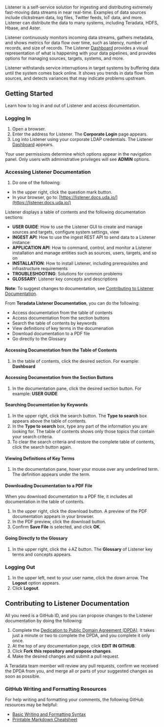 Listener is a self-service solution for ingesting and distributing extremely fast-moving data streams in near real-time. Examples of data sources include clickstream data, log files, Twitter feeds, IoT data, and more. Listener can distribute the data to many systems, including Teradata, HDFS, Hbase, and Aster.

Listener continuously monitors incoming data streams, gathers metadata, and shows metrics for data flow over time, such as latency, number of records, and size of records. The Listener [Dashboard](dashboard.md) provides a visual representation of what is happening with your data pipelines, and provides options for managing sources, targets, systems, and more. 

Listener withstands service interruptions in target systems by buffering data until the system comes back online.  It shows you trends in data flow from sources, and detects variances that may indicate problems upstream.

## Getting Started

Learn how to log in and out of Listener and access documentation.

### Logging In

1. Open a browser.
2. Enter the address for Listener. The **Corporate Login** page appears.
3. Log into Listener using your corporate LDAP credentials. The Listener [Dashboard](dashboard.md) appears.

Your user permissions determine which options appear in the navigation panel. Only users with administrative privileges will see **ADMIN** options.

### Accessing Listener Documentation

1. Do one of the following:
 * In the upper right, click the question mark button.
 * In your browser, go to: [https://listener.docs.uda.io/](https://listener.docs.uda.io/)

  Listener displays a table of contents and the following documentation sections:
  * **USER GUIDE**: How to use the Listener GUI to create and manage sources and targets, configure system settings, view
  * **INGEST API**: How to use the ingest REST API to send data to a Listener instance
  * **APPLICATION API**: How to command, control, and monitor a Listener installation and manage entities such as sources, users, targets, and so on
  * **INSTALLATION**: How to install Listener, including prerequisites and infrastructure requirements
  * **TROUBLESHOOTING**: Solutions for common problems
  * **GLOSSARY**: Listener key concepts and descriptions

**Note**: To suggest changes to documentation, see [Contributing to Listener Documentation](#contributing-to-listener-documentation).

From **Teradata Listener Documentation**, you can do the following:
 * Access documentation from the table of contents
 * Access documentation from the section buttons
 * Search the table of contents by keywords
 * View definitions of key terms in the documenation
 * Download documentation to a PDF file
 * Go directly to the Glossary

#### Accessing Documentation from the Table of Contents

1. In the table of contents, click the desired section. For example: **Dashboard**

#### Accessing Documentation from the Section Buttons

1. In the documentation pane, click the desired section button. For example: **USER GUIDE**

#### Searching Documentation by Keywords

1. In the upper right, click the search button. The **Type to search** box appears above the table of contents.
2. In the **Type to search** box, type any part of the information you are looking for. The table of contents shows only those topics that contain your search criteria.
3. To clear the search criteria and restore the complete table of contents, click the search button again.
 
#### Viewing Definitions of Key Terms

1. In the documentation pane, hover your mouse over any underlined term. The definition appears under the term.

#### Downloading Documentation to a PDF File

When you download documentation to a PDF file, it includes all documentation in the table of contents.

1. In the upper right, click the download button. A preview of the PDF documentation appears in your browser. 
2. In the PDF preview, click the download button. 
3. Confirm **Save File** is selected, and click **OK**.

#### Going Directly to the Glossary

1. In the upper right, click the ↓AZ button. The **Glossary** of Listener key terms and concepts appears. 
 
### Logging Out

1. In the upper left, next to your user name, click the down arrow. The **Logout** option appears.
2. Click **Logout**.

## Contributing to Listener Documentation

All you need is a GitHub ID, and you can propose changes to the Listener documentation by doing the following:

1. Complete the [Dedication to Public Domain Agreement (DPDA)](CONTRIBUTING-DOCUMENTATION.md). It takes just a minute or two to complete the DPDA, and you complete it only once.
2. At the top of any documentation page, click **EDIT IN GITHUB**. 
3. Click **Fork this repository and propose changes**.
4. Make the desired changes and submit a pull request.

A Teradata team member will review any pull requests, confirm we received the DPDA from you, and merge all or parts of your suggested changes as soon as possible.  

### GitHub Writing and Formatting Resources

For help writing and formatting your comments, the following GitHub resources may be helpful:

- [Basic Writing and Formatting Syntax](https://help.github.com/articles/basic-writing-and-formatting-syntax/)
- [Printable Markdown Cheatsheet](https://services.github.com/kit/downloads/github-git-cheat-sheet.pdf)
